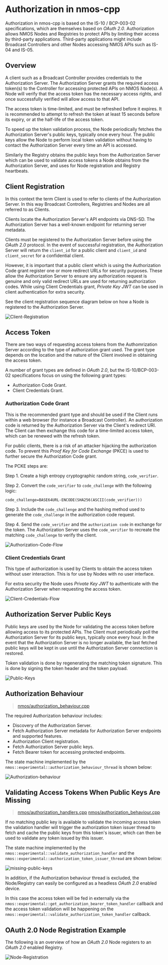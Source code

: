# Authorization in nmos-cpp

Authorization in nmos-cpp is based on the IS-10 / BCP-003-02 specifications, which are themselves based on _OAuth 2.0_. Authorization allows NMOS Nodes and Registries to protect APIs by limiting their access by third-party applications. Third-party applications might include Broadcast Controllers and other Nodes accessing NMOS APIs such as IS-04 and IS-05.

## Overview

A client such as a Broadcast Controller provides credentials to the Authorization Server. The Authorization Server grants the required access token(s) to the Controller for accessing protected APIs on NMOS Node(s). A Node will verify that the access token has the necessary access rights, and once successfully verified will allow access to that API.

The access token is time-limited, and must be refreshed before it expires. It is recommended to attempt to refresh the token at least 15 seconds before its expiry, or at the half-life of the access token.

To speed up the token validation process, the Node periodically fetches the Authorization Server's public keys, typically once every hour. The public keys allow the Node to perform local token validation without having to contact the Authorization Server every time an API is accessed.

Similarly the Registry obtains the public keys from the Authorization Server which can be used to validate access tokens a Node obtains from the Authorization Server, and uses for Node registration and Registry heartbeats. 

## Client Registration

In this context the term Client is used to refer to clients of the Authorization Server.  In this way Broadcast Controllers, Registries and Nodes are all referred to as Clients.

Clients locate the Authorization Server's API endpoints via DNS-SD. The Authorization Server has a well-known endpoint for returning server metadata.

Clients must be registered to the Authorization Server before using the _OAuth 2.0_ protocol. In the event of successful registration, the Authorization Server will return the `client_id` for a public client and `client_id` and `client_secret` for a confidential client. 

However, it is important that a public client which is using the Authorization Code grant register one or more redirect URLs for security purposes. These allow the Authorization Server to ensure any authorization request is genuine and only valid redirect URLs are used for returning authorization codes. While using Client Credentials grant, _Private Key JWT_ can be used in client authentication for extra security.

See the client registration sequence diagram below on how a Node is registered to the Authorization Server.

![Client-Registration](images/Authorization-Client-Registration.png)

## Access Token

There are two ways of requesting access tokens from the Authomrization Server according to the type of authorization grant used. The grant type depends on the location and the nature of the Client involved in obtaining the access token.

A number of grant types are defined in _OAuth 2.0_, but the IS-10/BCP-003-02 specifications focus on using the following grant types:
- Authorization Code Grant.
- Client Credentials Grant.

### Authorization Code Grant

This is the recommended grant type and should be used if the Client runs within a web browser (for instance a Broadcast Controller). An authorization code is returned by the Authorization Server via the Client's redirect URI. The Client can then exchange this code for a time-limited access token, which can be renewed with the refresh token.

For public clients, there is a risk of an attacker hijacking the authorization code. To prevent this _Proof Key for Code Exchange_ (PKCE) is used to further secure the Authorization Code grant.

The PCKE steps are:

Step 1. Create a high entropy cryptographic random string, ``code_verifier``.

Step 2. Convert the ``code_verifier`` to ``code_challenge`` with the following logic:

```
code_challenge=BASE64URL-ENCODE(SHA256(ASCII(code_verifier)))
```

Step 3. Include the ``code_challenge`` and the hashing method used to generate the ``code_challenge`` in the authorization code request.

Step 4. Send the ``code_verifier`` and the ``authorization code`` in exchange for the token. The Authorization Server uses the ``code_verifier`` to recreate the matching ``code_challenge`` to verify the client.

![Authorization-Code-Flow](images/Authorization-Code-Flow.png)

### Client Credentials Grant

This type of authorization is used by Clients to obtain the access token without user interaction. This is for use by Nodes with no user interface.

For extra security the Node uses _Private Key JWT_ to authenticate with the Authorization Server when requesting the access token.

![Client-Credentials-Flow](images/Authorization-Client-Credentials-Flow.png)

## Authorization Server Public Keys

Public keys are used by the Node for validating the access token before allowing access to its protected APIs. The Client must periodically poll the Authorization Server for its public keys, typically once every hour. In the event that the Authorization Server is no longer available, the last fetched public keys will be kept in use until the Authorization Server connection is restored.

Token validation is done by regenerating the matching token signature.  This is done by signing the token header and the token payload.

![Public-Keys](images/Authorization-Public-Keys.png)

## Authorization Behaviour

> [nmos/authorization_behaviour.cpp](../../Development/nmos/authorization_behaviour.cpp)

The required Authorization behaviour includes:

- Discovery of the Authorization Server.
- Fetch Authorization Server metadata for Authorization Server endpoints and supported features.
- Authorization Client registration.
- Fetch Authorization Server public keys.
- Fetch Bearer token for accessing protected endpoints.

The state machine implemented by the ```nmos::experimental::authorization_behaviour_thread``` is shown below:

![Authorization-behaviour](images/Authorization-behaviour.png)

## Validating Access Tokens When Public Keys Are Missing

> [nmos/authorization_handlers.cpp](../../Development/nmos/authorization_handlers.cpp)
> [nmos/authorization_behaviour.cpp](../../Development/nmos/authorization_behaviour.cpp)

If no matching public key is available to validate the incoming access token the validation handler will trigger the authorization token issuer thread to fetch and cache the public keys from this token's issuer, which can then be used to validate any token issued by this issuer.

The state machine implemented by the ```nmos::experimental::validate_authorization_handler``` and the ```nmos::experimental::authorization_token_issuer_thread``` are shown below:

![missing-public-keys](images/Authorization-Missing-Public-Keys.png)

In addition, if the Authorization behaviour thread is excluded, the Node/Registry can easily be configured as a headless _OAuth 2.0_ enabled device.

In this case the access token will be fed in externally via the ```nmos::experimental::get_authorization_bearer_token_handler``` callback and the access token validation will be happening on the ```nmos::experimental::validate_authorization_token_handler``` callback.

## OAuth 2.0 Node Registration Example

The following is an overview of how an _OAuth 2.0_ Node registers to an _OAuth 2.0_ enabled Registry.

![Node-Registration](images/Authorization-Node-Registration.png)
